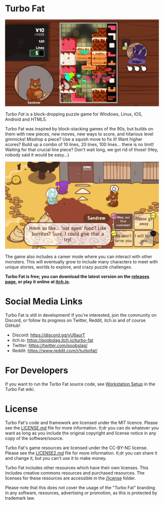 # Turbo Fat

![Game screenshot showing blocks of food in a playfield, while a chubby monster sits at a table.](img/screenshot-puzzle.png)

*Turbo Fat* is a block-dropping puzzle game for Windows, Linux, iOS, Android and HTML5.

Turbo Fat was inspired by block-stacking games of the 90s, but builds on them with new pieces, new moves, new ways to score, and hilarious level gimmicks! Misdrop a piece? Use a squish move to fix it! Want higher scores? Build up a combo of 10 lines, 20 lines, 100 lines... there is no limit! Waiting for that crucial line piece? Don't wait long, we got rid of those! (Hey, nobody said it would be easy...)

![Game screenshot monsters talking outdoors, surrounded by some boxy terrain.](img/screenshot-overworld.png)

The game also includes a career mode where you can interact with other monsters. This will eventually grow to include many characters to meet with unique stories, worlds to explore, and crazy puzzle challenges.

**Turbo Fat is free; you can download the latest version on the [releases page](https://github.com/Poobslag/turbofat/releases), or play it online at [itch.io](https://poobslag.itch.io/turbo-fat).**

# Social Media Links

Turbo Fat is still in development! If you're interested, join the community on Discord, or follow its progress on Twitter, Reddit, itch.io and of course GitHub!

- Discord: https://discord.gg/yU6aurT
- itch.io: https://poobslag.itch.io/turbo-fat
- Twitter: https://twitter.com/poobslag/
- Reddit: https://www.reddit.com/r/turbofat/

# For Developers

If you want to run the Turbo Fat source code, see [Workstation Setup](https://github.com/Poobslag/turbofat/wiki/workstation-setup) in the Turbo Fat wiki.

# License

Turbo Fat's code and framework are licensed under the MIT licence. Please see the [LICENSE.md](LICENSE.md) file for more information. tl;dr you can do whatever you want as long as you include the original copyright and license notice in any copy of the software/source.

Turbo Fat's game resources are licensed under the CC-BY-NC license. Please see the [LICENSE2.md](LICENSE2.md) file for more information. tl;dr you can share it and change it, but you can't use it to make money.

Turbo Fat includes other resources which have their own licenses. This includes creative commons resources and purchased resources. The licenses for these resources are accessible in the [/license](/license) folder.

Please note that this does not cover the usage of the "Turbo Fat" branding in any software, resources, advertising or promotion, as this is protected by trademark law.
